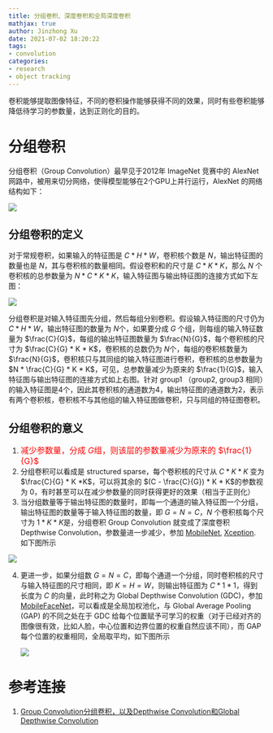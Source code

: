 ```yaml
---
title: 分组卷积、深度卷积和全局深度卷积
mathjax: true
author: Jinzhong Xu
date: 2021-07-02 18:20:22
tags:
- convolution
categories:
- research
- object tracking
---
```


卷积能够提取图像特征，不同的卷积操作能够获得不同的效果，同时有些卷积能够降低待学习的参数量，达到正则化的目的。

<!--more-->

# 分组卷积

分组卷积（Group Convolution）最早见于2012年 ImageNet 竞赛中的 AlexNet 网路中，被用来切分网络，使得模型能够在2个GPU上并行运行，AlexNet 的网络结构如下：

![](https://s2.ax1x.com/2019/01/08/FLPm1P.png)

## 分组卷积的定义

对于常规卷积，如果输入的特征图是 $C * H * W$，卷积核个数是 $N$，输出特征图的数量也是 $N$，其与卷积核的数量相同。假设卷积和的尺寸是 $C * K * K$，那么 $N$ 个卷积核的总参数量为 $N * C * K * K$，输入特征图与输出特征图的连接方式如下左图：

![](https://s2.ax1x.com/2019/01/08/FLPc1x.png)

分组卷积是对输入特征图先分组，然后每组分别卷积。假设输入特征图的尺寸仍为 $C * H * W$，输出特征图的数量为 $N$个，如果要分成 $G$ 个组，则每组的输入特征数量为  $\frac{C}{G}$，每组的输出特征图数量为 $\frac{N}{G}$，每个卷积核的尺寸为 $\frac{C}{G} * K * K$，卷积核的总数仍为 $N$个，每组的卷积核数量为 $\frac{N}{G}$，卷积核只与其同组的输入特征图进行卷积，卷积核的总参数量为 $N * \frac{C}{G} * K * K$，可见，总参数量减少为原来的 $\frac{1}{G}$，输入特征图与输出特征图的连接方式如上右图。针对 group1 （group2, group3 相同）的输入特征图是4个，因此其卷积核的通道数为4，输出特征图的通道数为2，表示有两个卷积核，卷积核不与其他组的输入特征图做卷积，只与同组的特征图卷积。

## 分组卷积的意义

1. <font size=3 color=red>减少参数量，分成 $G$组，则该层的参数量减少为原来的 $\frac{1}{G}$</font>
2. 分组卷积可以看成是 structured sparse，每个卷积核的尺寸从 $C * K * K$ 变为 $\frac{C}{G} * K *K$，可以将其余的 $(C - \frac{C}{G}) * K * K$的参数视为 0，有时甚至可以在减少参数量的同时获得更好的效果（相当于正则化）
3. 当分组数量等于输出特征图的数量时，即每一个通道的输入特征图一个分组，输出特征图的数量等于输入特征图的数量，即 $G = N = C$，$N$ 个卷积核每个尺寸为 $1 * K * K$是，分组卷积 Group Convolution 就变成了深度卷积 Depthwise Convolution，参数量进一步减少，参加 [MobileNet](https://arxiv.org/abs/1704.04861), [Xception](https://arxiv.org/abs/1610.02357). 如下图所示

![](https://s2.ax1x.com/2019/01/08/FLkxED.png)

4. 更进一步，如果分组数 $G = N = C$，即每个通道一个分组，同时卷积核的尺寸与输入特征图的尺寸相同，即 $K = H = W$，则输出特征图为 $C * 1 * 1$，得到长度为 $C$ 的向量，此时称之为  Global Depthwise Convolution (GDC)，参加 [MobileFaceNet](https://arxiv.org/abs/1804.07573)，可以看成是全局加权池化，与 Global Average Pooling (GAP) 的不同之处在于 GDC 给每个位置赋予可学习的权重（对于已经对齐的图像很有效，比如人脸，中心位置和边界位置的权重自然应该不同），而 GAP 每个位置的权重相同，全局取平均，如下图所示

   ![](https://s2.ax1x.com/2019/01/08/FLEneK.png)

# 参考连接

1. [Group Convolution分组卷积，以及Depthwise Convolution和Global Depthwise Convolution](https://www.cnblogs.com/shine-lee/p/10243114.html)
